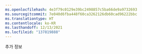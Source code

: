 ```yaml
---
ms.openlocfilehash: 4e3f79c0129e39bc2498857c5ba66de9a9732693
ms.sourcegitcommit: 7e040d6fba448f60ca3262126db60cad96222bbc
ms.translationtype: HT
ms.contentlocale: ko-KR
ms.lasthandoff: 12/13/2021
ms.locfileid: "137819888"
---
```

추가 정보 

